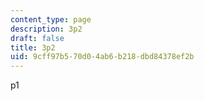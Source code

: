 ```yaml
---
content_type: page
description: 3p2
draft: false
title: 3p2
uid: 9cff97b5-70d0-4ab6-b218-dbd84378ef2b
---
```

p1